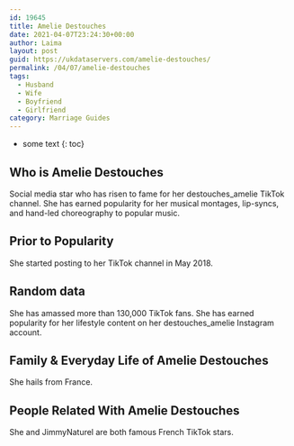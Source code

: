 ```yaml
---
id: 19645
title: Amelie Destouches
date: 2021-04-07T23:24:30+00:00
author: Laima
layout: post
guid: https://ukdataservers.com/amelie-destouches/
permalink: /04/07/amelie-destouches
tags:
  - Husband
  - Wife
  - Boyfriend
  - Girlfriend
category: Marriage Guides
---
```


* some text
{: toc}


## Who is Amelie Destouches
                  
                  
                  
Social media star who has risen to fame for her destouches_amelie TikTok channel. She has earned popularity for her musical montages, lip-syncs, and hand-led choreography to popular music.
                  
              
            
              
            
                
                
                
## Prior to Popularity
                  
                  
                  
She started posting to her TikTok channel in May 2018.
                  
              
            
              
            
                
                
                
## Random data
                  
                  
                  
She has amassed more than 130,000 TikTok fans. She has earned popularity for her lifestyle content on her destouches_amelie Instagram account. 
                  
              
            
              
            
                
                
                
## Family & Everyday Life of Amelie Destouches
                  
                  
                  
She hails from France.
                  
              
            
              
            
                
                
                
## People Related With Amelie Destouches
                  
                  
                  
She and JimmyNaturel are both famous French TikTok stars.
                  
              
            
              
            
                
              
            
              
              
            
            
              
            
          
          
          